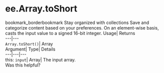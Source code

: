  
#  ee.Array.toShort 
bookmark_borderbookmark Stay organized with collections  Save and categorize content based on your preferences.
On an element-wise basis, casts the input value to a signed 16-bit integer. 
Usage| Returns  
---|---  
`Array.toShort()`| Array  
Argument| Type| Details  
---|---|---  
this: `input`| Array| The input array.  
Was this helpful?
